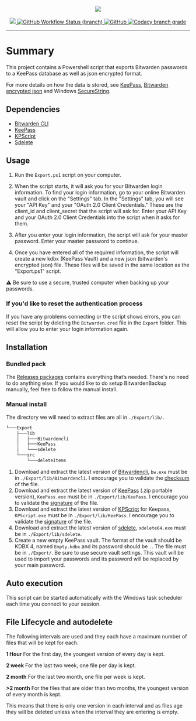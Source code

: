 <p align="center">
    <a href="https://github.com/kevinstsauveur/BitwardenBackup">
        <img src="../assets/logo.png"/>
    </a>
    <br/><br/>
    <a href="https://github.com/kevinstsauveur/bitwardenbackup/releases/latest">
        <img src="https://img.shields.io/github/v/release/kevinstsauveur/bitwardenbackup.svg" />
    </a>
    <a href="https://github.com/kevinstsauveur/BitwardenBackup/actions/workflows/powershell.yml">
        <img alt="GitHub Workflow Status (branch)" src="https://img.shields.io/github/workflow/status/kevinstsauveur/bitwardenbackup/PSScriptAnalyzer/main?label=PSScriptAnalyzer">
    </a>
    <a href="https://github.com/kevinstsauveur/BitwardenBackup/blob/main/LICENSE">
        <img alt="GitHub" src="https://img.shields.io/github/license/kevinstsauveur/bitwardenbackup?color=blue">
    </a>
    <a href="https://www.codacy.com/gh/kevinstsauveur/BitwardenBackup/dashboard?utm_source=github.com&amp;utm_medium=referral&amp;utm_content=kevinstsauveur/BitwardenBackup&amp;utm_campaign=Badge_Grade">
        <img alt="Codacy branch grade" src="https://img.shields.io/codacy/grade/1a1c0864204e463592bcb2cc72f625ba/main?color=succes">
    </a>
</p>

---

# Summary

This project contains a Powershell script that exports Bitwarden passwords to a KeePass database as well as json encrypted format.

For more details on how the data is stored, see [KeePass](https://keepass.info/), [Bitwarden encrypted json](https://bitwarden.com/help/article/encrypted-export/) and Windows [SecureString](https://docs.microsoft.com/en-us/dotnet/api/system.security.securestring?view=net-5.0).

## Dependencies

-   [Bitwarden CLI](https://bitwarden.com/help/article/cli/#download--install)
-   [KeePass](https://keepass.info/download.html)
-   [KPScript](https://keepass.info/plugins.html)
-   [Sdelete](https://docs.microsoft.com/en-us/sysinternals/downloads/sdelete)

## Usage

1. Run the `Export.ps1` script on your computer.

2. When the script starts, it will ask you for your Bitwarden login information. To find your login information, go to your online Bitwarden vault and click on the "Settings" tab. In the "Settings" tab, you will see your "API Key" and your "OAuth 2.0 Client Credentials." These are the client_id and client_secret that the script will ask for. Enter your API Key and your OAuth 2.0 Client Credentials into the script when it asks for them.

6. After you enter your login information, the script will ask for your master password. Enter your master password to continue.

7. Once you have entered all of the required information, the script will create a new kdbx (KeePass Vault) and a new json (bitwarden's encrypted json) file. These files will be saved in the same location as the "Export.ps1" script.

:warning: Be sure to use a secure, trusted computer when backing up your passwords.

### If you'd like to reset the authentication process

If you have any problems connecting or the script shows errors, you can reset the script by deleting the `Bitwarden.cred` file in the `Export` folder. This will allow you to enter your login information again.

## Installation

### Bundled pack

The [Releases packages](https://github.com/kevinstsauveur/BitwardenBackup/releases) contains everything that’s needed. There's no need to do anything else. If you would like to do setup BitwardenBackup manually, feel free to follow the manual install.

### Manual install

The directory we will need to extract files are all in `./Export/lib/`.

```bash
└───Export
    ├───lib
    │   ├───Bitwardencli
    │   ├───KeePass
    │   └───sdelete
    └───src
        └───deleteItems
```

1.  Download and extract the latest version of [Bitwardencli](https://github.com/bitwarden/clients/releases), `bw.exe` must be in `./Export/lib/Bitwardencli`. I encourage you to validate the [checksum](https://github.com/bitwarden/clients/releases) of the file.
2.  Download and extract the latest version of [KeePass](https://keepass.info/download.html) (.zip portable version), `KeePass.exe` must be in `./Export/lib/KeePass`. I encourage you to validate the [signature](https://keepass.info/integrity.html) of the file.
3.  Download and extract the latest version of [KPScript](https://keepass.info/plugins.html#kpscript) for Keepass, `KPScript.exe` must be in `./Export/lib/KeePass`. I encourage you to validate the [signature](https://keepass.info/integrity_etc.html) of the file.
4.  Download and extract the latest version of [sdelete](https://learn.microsoft.com/en-us/sysinternals/downloads/sdelete), `sdelete64.exe` must be in `./Export/lib/sdelete`.
5.  Create a new empty KeePass vault. The format of the vault should be KDBX 4, named `Empty.kdbx` and its password should be `.`. The file must be in `./Export/`. Be sure to use secure vault settings. This vault will be used to import your passwords and its password will be replaced by your main password.

## Auto execution

This script can be started automatically with the Windows task scheduler each time you connect to your session.

## File Lifecycle and autodelete

The following intervals are used and they each have a maximum number of files that will be kept for each.

**1 Hour**
For the first day, the youngest version of every day is kept.

**2 week**
For the last two week, one file per day is kept.

**2 month**
For the last two month, one file per week is kept.

**>2 month**
For the files that are older than two months, the youngest version of every month is kept.

This means that there is only one version in each interval and as files age they will be deleted unless when the interval they are entering is empty.
